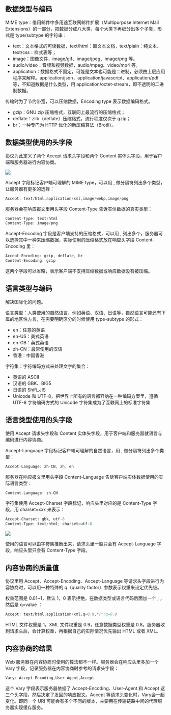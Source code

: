 ## 数据类型与编码
MIME type：借用邮件中多用途互联网邮件扩展（Multipurpose Internet Mail Extensions）的一部分，把数据分成八大类，每个大类下再细分出多个子类，形式是 type/subtype 的字符串：

+ text：文本格式的可读数据，text/html：超文本文档，text/plain：纯文本、text/css：样式表等；
+ image：图像文件，image/gif、image/jpeg、image/png 等。
+ audio/video：音频和视频数据，audio/mpeg、video/mp4 等。
+ application：数据格式不固定，可能是文本也可能是二进制，必须由上层应用程序来解释。application/json，application/javascript、application/pdf 等，不知道数据是什么类型，用 application/octet-stream，即不透明的二进制数据。

传输时为了节约带宽，可以压缩数据，Encoding type 表示数据编码格式。

+ gzip：GNU zip 压缩格式，互联网上最流行的压缩格式；
+ deflate：zlib（deflate）压缩格式，流行程度仅次于 gzip；
+ br：一种专门为 HTTP 优化的新压缩算法（Brotli）。

## 数据类型使用的头字段
协议为此定义了两个 Accept 请求头字段和两个 Content 实体头字段，用于客户端和服务器进行内容协商。

![](/images/1651974612121-cf6e4290-77ad-4461-a960-ac08a2e970fb.png)

Accept 字段标记客户端可理解的 MIME type，可以用 , 做分隔符列出多个类型，让服务器有更多的选择：

```javascript
Accept: text/html,application/xml,image/webp,image/png
```

服务器会在响应报文里用头字段 Content-Type 告诉实体数据的真实类型：

```javascript
Content-Type: text/html
Content-Type: image/png
```

Accept-Encoding 字段是客户端支持的压缩格式，可以用 , 列出多个，服务器可以选择其中一种来压缩数据，实际使用的压缩格式放在响应头字段 Content-Encoding 里：

```javascript
Accept-Encoding: gzip, deflate, br
Content-Encoding: gzip
```

这两个字段可以省略，表示客户端不支持压缩数据或响应数据没有被压缩。

## 语言类型与编码
解决国际化的问题。

语言类型：人类使用的自然语言，例如英语、汉语、日语等，自然语言可能还有下属的地区性方言，在需要明确区分的时候使用 type-subtype 的形式：

+ en：任意的英语
+ en-US：美式英语
+ en-GB：英式英语
+ zh-CN：最常使用的汉语
+ 香港：中国香港



字符集：字符编码方式来处理文字的集合：

+ 英语的 ASCII
+ 汉语的 GBK、BIG5
+ 日语的 Shift_JIS
+ Unicode 和 UTF-8，把世界上所有的语言都容纳在一种编码方案里，遵循 UTF-8 字符编码方式的 Unicode 字符集成为了互联网上的标准字符集

## 语言类型使用的头字段
使用 Accept 请求头字段和 Content 实体头字段，用于客户端和服务器就语言与编码进行内容协商。

Accept-Language 字段标记客户端可理解的自然语言，用 , 做分隔符列出多个类型：

```javascript
Accept-Language: zh-CN, zh, en
```

服务器在响应报文里用头字段 Content-Language 告诉客户端实体数据使用的实际语言类型：

```javascript
Content-Language: zh-CN
```

字符集使用 Accept-Charset 字段标记，响应头里对应的是 Content-Type 字段，用 charset=xxx 来表示：

```javascript
Accept-Charset: gbk, utf-8
Content-Type: text/html; charset=utf-8
```

![](/images/1651976815272-56de39ab-1329-4ef6-b620-552144e03f46.png)

使用的语言可以由字符集推断出来，请求头里一般只会有 Accept-Language 字段，响应头里只会有 Content-Type 字段。

## 内容协商的质量值
协议里用 Accept、Accept-Encoding、Accept-Language 等请求头字段进行内容协商时，可以用一种特殊的 q（quality factor）参数表示权重来设定优先级。



权重范围是 0.01~1，默认 1，0 表示拒绝。在数据类型或语言代码后面加一个 ; ，然后是 q=value ：

```javascript
Accept: text/html,application/xml;q=0.9,*/*;q=0.8
```

HTML 文件权重是 1，XML 文件权重是 0.9，任意数据类型权重是 0.8。服务器收到请求头后，会计算权重，再根据自己的实际情况优先输出 HTML 或者 XML。

## 内容协商的结果
Web 服务器在内容协商时使用的算法都不一样。服务器会在响应头里多加一个 Vary 字段，记录服务器在内容协商时参考的请求头字段：

```javascript
Vary: Accept-Encoding,User-Agent,Accept
```

这个 Vary 字段表示服务器依据了 Accept-Encoding、User-Agent 和 Accept 这三个头字段，然后决定了发回的响应报文。Accept 等请求头变化时，Vary会一起变化。即同一个 URI 可能会有多个不同的版本，主要用在传输链路中间的代理服务器实现缓存服务。

